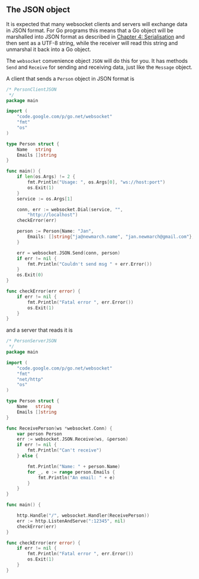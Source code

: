 ## The JSON object

It is expected that many websocket clients and servers will exchange data in JSON format. For Go programs this means that a Go object will be marshalled into JSON format as described in [Chapter 4: Serialisation](../dataserialisation/README.md) and then sent as a UTF-8 string, while the receiver will read this string and unmarshal it back into a Go object.

The `websocket` convenience object `JSON` will do this for you. It has methods `Send` and `Receive` for sending and receiving data, just like the `Message` object.

A client that sends a `Person` object in JSON format is

```go
/* PersonClientJSON
 */
package main

import (
	"code.google.com/p/go.net/websocket"
	"fmt"
	"os"
)

type Person struct {
	Name   string
	Emails []string
}

func main() {
	if len(os.Args) != 2 {
		fmt.Println("Usage: ", os.Args[0], "ws://host:port")
		os.Exit(1)
	}
	service := os.Args[1]

	conn, err := websocket.Dial(service, "",
		"http://localhost")
	checkError(err)

	person := Person{Name: "Jan",
		Emails: []string{"ja@newmarch.name", "jan.newmarch@gmail.com"},
	}

	err = websocket.JSON.Send(conn, person)
	if err != nil {
		fmt.Println("Couldn't send msg " + err.Error())
	}
	os.Exit(0)
}

func checkError(err error) {
	if err != nil {
		fmt.Println("Fatal error ", err.Error())
		os.Exit(1)
	}
}
```

and a server that reads it is

```go
/* PersonServerJSON
 */
package main

import (
	"code.google.com/p/go.net/websocket"
	"fmt"
	"net/http"
	"os"
)

type Person struct {
	Name   string
	Emails []string
}

func ReceivePerson(ws *websocket.Conn) {
	var person Person
	err := websocket.JSON.Receive(ws, &person)
	if err != nil {
		fmt.Println("Can't receive")
	} else {

		fmt.Println("Name: " + person.Name)
		for _, e := range person.Emails {
			fmt.Println("An email: " + e)
		}
	}
}

func main() {

	http.Handle("/", websocket.Handler(ReceivePerson))
	err := http.ListenAndServe(":12345", nil)
	checkError(err)
}

func checkError(err error) {
	if err != nil {
		fmt.Println("Fatal error ", err.Error())
		os.Exit(1)
	}
}
```
